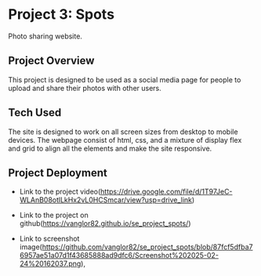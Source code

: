 # Project 3: Spots

Photo sharing website.

## Project Overview

This project is designed to be used as a social media page for people to upload and share their photos with other users. 

## Tech Used

The site is designed to work on all screen sizes from desktop to mobile devices. The webpage consist of html, css, and a mixture of display flex and grid to align all the elements and make the site responsive.

## Project Deployment

- Link to the project video(https://drive.google.com/file/d/1T97JeC-WLAnB08otlLkHx2vL0HCSmcar/view?usp=drive_link) 
  
- Link to the project on github(https://vanglor82.github.io/se_project_spots/)  
  
- Link to screenshot image(https://github.com/vanglor82/se_project_spots/blob/87fcf5dfba76957ae51a07d1f43685888ad9dfc6/Screenshot%202025-02-24%20162037.png), 

